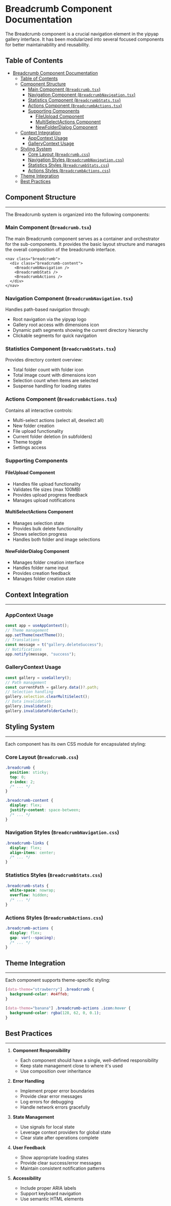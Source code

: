 # Breadcrumb Component Documentation

The Breadcrumb component is a crucial navigation element in the yipyap gallery interface. It has been modularized into several focused components for better maintainability and reusability.

## Table of Contents

- [Breadcrumb Component Documentation](#breadcrumb-component-documentation)
  - [Table of Contents](#table-of-contents)
  - [Component Structure](#component-structure)
    - [Main Component (`Breadcrumb.tsx`)](#main-component-breadcrumbtsx)
    - [Navigation Component (`BreadcrumbNavigation.tsx`)](#navigation-component-breadcrumbnavigationtsx)
    - [Statistics Component (`BreadcrumbStats.tsx`)](#statistics-component-breadcrumbstatstsx)
    - [Actions Component (`BreadcrumbActions.tsx`)](#actions-component-breadcrumbactionstsx)
    - [Supporting Components](#supporting-components)
      - [FileUpload Component](#fileupload-component)
      - [MultiSelectActions Component](#multiselectactions-component)
      - [NewFolderDialog Component](#newfolderdialog-component)
  - [Context Integration](#context-integration)
    - [AppContext Usage](#appcontext-usage)
    - [GalleryContext Usage](#gallerycontext-usage)
  - [Styling System](#styling-system)
    - [Core Layout (`Breadcrumb.css`)](#core-layout-breadcrumbcss)
    - [Navigation Styles (`BreadcrumbNavigation.css`)](#navigation-styles-breadcrumbnavigationcss)
    - [Statistics Styles (`BreadcrumbStats.css`)](#statistics-styles-breadcrumbstatscss)
    - [Actions Styles (`BreadcrumbActions.css`)](#actions-styles-breadcrumbactionscss)
  - [Theme Integration](#theme-integration)
  - [Best Practices](#best-practices)

## Component Structure

---

The Breadcrumb system is organized into the following components:

### Main Component (`Breadcrumb.tsx`)

The main Breadcrumb component serves as a container and orchestrator for the sub-components. It provides the basic layout structure and manages the overall composition of the breadcrumb interface.

```tsx
<nav class="breadcrumb">
  <div class="breadcrumb-content">
    <BreadcrumbNavigation />
    <BreadcrumbStats />
    <BreadcrumbActions />
  </div>
</nav>
```

### Navigation Component (`BreadcrumbNavigation.tsx`)

Handles path-based navigation through:

- Root navigation via the yipyap logo
- Gallery root access with dimensions icon
- Dynamic path segments showing the current directory hierarchy
- Clickable segments for quick navigation

### Statistics Component (`BreadcrumbStats.tsx`)

Provides directory content overview:

- Total folder count with folder icon
- Total image count with dimensions icon
- Selection count when items are selected
- Suspense handling for loading states

### Actions Component (`BreadcrumbActions.tsx`)

Contains all interactive controls:

- Multi-select actions (select all, deselect all)
- New folder creation
- File upload functionality
- Current folder deletion (in subfolders)
- Theme toggle
- Settings access

### Supporting Components

#### FileUpload Component

- Handles file upload functionality
- Validates file sizes (max 100MB)
- Provides upload progress feedback
- Manages upload notifications

#### MultiSelectActions Component

- Manages selection state
- Provides bulk delete functionality
- Shows selection progress
- Handles both folder and image selections

#### NewFolderDialog Component

- Manages folder creation interface
- Handles folder name input
- Provides creation feedback
- Manages folder creation state

## Context Integration

---

### AppContext Usage

```typescript
const app = useAppContext();
// Theme management
app.setTheme(nextTheme());
// Translations
const message = t("gallery.deleteSuccess");
// Notifications
app.notify(message, "success");
```

### GalleryContext Usage

```typescript
const gallery = useGallery();
// Path management
const currentPath = gallery.data()?.path;
// Selection handling
gallery.selection.clearMultiSelect();
// Data invalidation
gallery.invalidate();
gallery.invalidateFolderCache();
```

## Styling System

---

Each component has its own CSS module for encapsulated styling:

### Core Layout (`Breadcrumb.css`)

```css
.breadcrumb {
  position: sticky;
  top: 0;
  z-index: 2;
  /* ... */
}

.breadcrumb-content {
  display: flex;
  justify-content: space-between;
  /* ... */
}
```

### Navigation Styles (`BreadcrumbNavigation.css`)

```css
.breadcrumb-links {
  display: flex;
  align-items: center;
  /* ... */
}
```

### Statistics Styles (`BreadcrumbStats.css`)

```css
.breadcrumb-stats {
  white-space: nowrap;
  overflow: hidden;
  /* ... */
}
```

### Actions Styles (`BreadcrumbActions.css`)

```css
.breadcrumb-actions {
  display: flex;
  gap: var(--spacing);
  /* ... */
}
```

## Theme Integration

---

Each component supports theme-specific styling:

```css
[data-theme="strawberry"] .breadcrumb {
  background-color: #e4ffeb;
}

[data-theme="banana"] .breadcrumb-actions .icon:hover {
  background-color: rgba(128, 62, 0, 0.1);
}
```

## Best Practices

---

1. **Component Responsibility**
   - Each component should have a single, well-defined responsibility
   - Keep state management close to where it's used
   - Use composition over inheritance

2. **Error Handling**
   - Implement proper error boundaries
   - Provide clear error messages
   - Log errors for debugging
   - Handle network errors gracefully

3. **State Management**
   - Use signals for local state
   - Leverage context providers for global state
   - Clear state after operations complete

4. **User Feedback**
   - Show appropriate loading states
   - Provide clear success/error messages
   - Maintain consistent notification patterns

5. **Accessibility**
   - Include proper ARIA labels
   - Support keyboard navigation
   - Use semantic HTML elements
